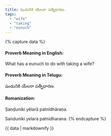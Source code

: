 ```yaml
---
title: షండునికి యేలరా పత్నీధారణ.
tags:
  - "wife"
  - "taking"
  - "eunuch"
---
```


{% capture data %}
#### Proverb Meaning in English:
What has a eunuch to do with taking a wife?

#### Proverb Meaning in Telugu:
షండునికి యేలరా పత్నీధారణ.

#### Romanization:
Ṣaṇḍuniki yēlarā patnīdhāraṇa.

Sanduniki yelara patnidharana.
{% endcapture %}

{{ data | markdownify }}

